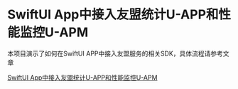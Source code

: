 # SwiftUI App中接入友盟统计U-APP和性能监控U-APM

本项目演示了如何在SwiftUI APP中接入友盟服务的相关SDK，具体流程请参考文章

[SwiftUI App中接入友盟统计U-APP和性能监控U-APM](https://blog.crazygit.dev/integrate-umeng-sdk-in-swiftui/)
